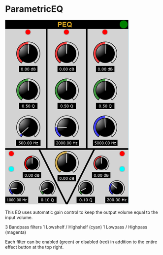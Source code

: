 # ParametricEQ
![Screenshot of UI](peq.png?raw=true "PEQ UI")

This EQ uses automatic gain control to keep the output volume equal to the input volume. 

3 Bandpass filters 
1 Lowshelf / Highshelf (cyan)
1 Lowpass / Highpass   (magenta)

Each filter can be enabled (green) or disabled (red) in addition to the entire effect button at the top right. 
